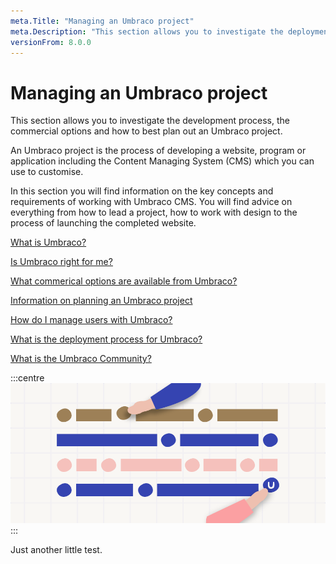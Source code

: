 ```yaml
---
meta.Title: "Managing an Umbraco project" 
meta.Description: "This section allows you to investigate the deployment process, the commercial options and how to best plan out an Umbraco project."
versionFrom: 8.0.0
---
```


# Managing an Umbraco project

This section allows you to investigate the development process, the commercial options and how to best plan out an Umbraco project.

An Umbraco project is the process of developing a website, program or application including the Content Managing System (CMS) which you can use to customise.

In this section you will find information on the key concepts and requirements of working with Umbraco CMS. You will find advice on everything from how to lead a project, how to work with design to the process of launching the completed website.

[What is Umbraco?](https://umbraco.com/products/umbraco-cms)

[Is Umbraco right for me?](https://umbraco.com/why-choose-umbraco/)

[What commerical options are available from Umbraco?](https://umbraco.com/products/)

[Information on planning an Umbraco project](../../Fundamentals/Setup/Requirements/)

[How do I manage users with Umbraco?](../../Fundamentals/Data/Users/)

[What is the deployment process for Umbraco?](../../Umbraco-Cloud/Deployment)

[What is the Umbraco Community?](https://community.umbraco.com)

:::centre
![Umbraco business](images/Documentation_blogpost_styleguide_b.png)
:::

Just another little test.
